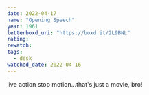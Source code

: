 ```yaml
---
date: 2022-04-17
name: "Opening Speech"
year: 1961
letterboxd_uri: "https://boxd.it/2L9BNL"
rating: 
rewatch: 
tags:
  - desk
watched_date: 2022-04-16
---
```


live action stop motion...that's just a movie, bro!

